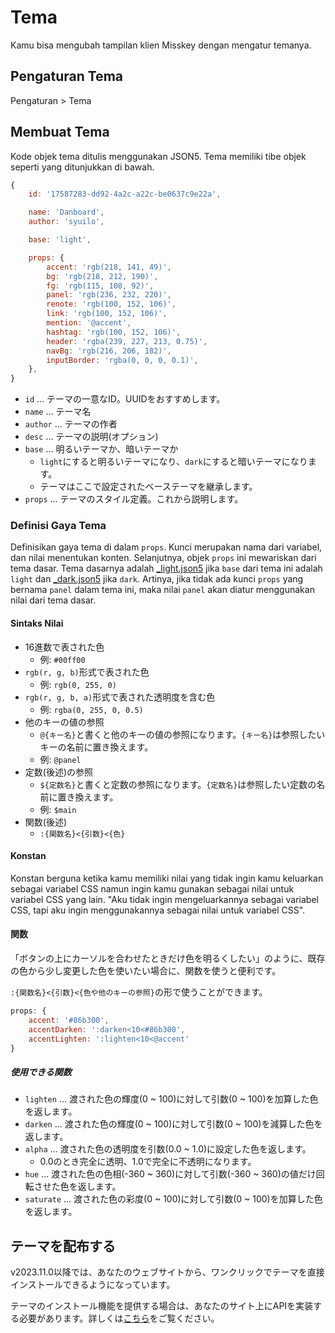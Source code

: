 # Tema

Kamu bisa mengubah tampilan klien Misskey dengan mengatur temanya.

## Pengaturan Tema

Pengaturan > Tema

## Membuat Tema

Kode objek tema ditulis menggunakan JSON5.
Tema memiliki tibe objek seperti yang ditunjukkan di bawah.

```js
{
	id: '17587283-dd92-4a2c-a22c-be0637c9e22a',

	name: 'Danboard',
	author: 'syuilo',

	base: 'light',

	props: {
		accent: 'rgb(218, 141, 49)',
		bg: 'rgb(218, 212, 190)',
		fg: 'rgb(115, 108, 92)',
		panel: 'rgb(236, 232, 220)',
		renote: 'rgb(100, 152, 106)',
		link: 'rgb(100, 152, 106)',
		mention: '@accent',
		hashtag: 'rgb(100, 152, 106)',
		header: 'rgba(239, 227, 213, 0.75)',
		navBg: 'rgb(216, 206, 182)',
		inputBorder: 'rgba(0, 0, 0, 0.1)',
	},
}

```

- `id` ... テーマの一意なID。UUIDをおすすめします。
- `name` ... テーマ名
- `author` ... テーマの作者
- `desc` ... テーマの説明(オプション)
- `base` ... 明るいテーマか、暗いテーマか
  - `light`にすると明るいテーマになり、`dark`にすると暗いテーマになります。
  - テーマはここで設定されたベーステーマを継承します。
- `props` ... テーマのスタイル定義。これから説明します。

### Definisi Gaya Tema

Definisikan gaya tema di dalam `props`.
Kunci merupakan nama dari variabel, dan nilai menentukan konten.
Selanjutnya, objek `props` ini mewariskan dari tema dasar.
Tema dasarnya adalah [\_light.json5][_light.json5] jika `base` dari tema ini adalah `light` dan [\_dark.json5][_dark.json5] jika `dark`.
Artinya, jika tidak ada kunci `props` yang bernama `panel` dalam tema ini, maka nilai `panel` akan diatur menggunakan nilai dari tema dasar.

[_light.json5]: https://github.com/misskey-dev/misskey/blob/develop/packages/frontend/src/themes/_light.json5

[_dark.json5]: https://github.com/misskey-dev/misskey/blob/develop/packages/frontend/src/themes/_dark.json5

#### Sintaks Nilai

- 16進数で表された色
  - 例: `#00ff00`
- `rgb(r, g, b)`形式で表された色
  - 例: `rgb(0, 255, 0)`
- `rgb(r, g, b, a)`形式で表された透明度を含む色
  - 例: `rgba(0, 255, 0, 0.5)`
- 他のキーの値の参照
  - `@{キー名}`と書くと他のキーの値の参照になります。`{キー名}`は参照したいキーの名前に置き換えます。
  - 例: `@panel`
- 定数(後述)の参照
  - `${定数名}`と書くと定数の参照になります。`{定数名}`は参照したい定数の名前に置き換えます。
  - 例: `$main`
- 関数(後述)
  - `:{関数名}<{引数}<{色}`

#### Konstan

Konstan berguna ketika kamu memiliki nilai yang tidak ingin kamu keluarkan sebagai variabel CSS namun ingin kamu gunakan sebagai nilai untuk variabel CSS yang lain. "Aku tidak ingin mengeluarkannya sebagai variabel CSS, tapi aku ingin menggunakannya sebagai nilai untuk variabel CSS".

#### 関数

「ボタンの上にカーソルを合わせたときだけ色を明るくしたい」のように、既存の色から少し変更した色を使いたい場合に、関数を使うと便利です。

`:{関数名}<{引数}<{色や他のキーの参照}`の形で使うことができます。

```js
props: {
	accent: '#86b300',
	accentDarken: ':darken<10<#86b300',
	accentLighten: ':lighten<10<@accent'
}
```

##### 使用できる関数

- `lighten` ... 渡された色の輝度(0 \~ 100)に対して引数(0 \~ 100)を加算した色を返します。
- `darken` ... 渡された色の輝度(0 \~ 100)に対して引数(0 \~ 100)を減算した色を返します。
- `alpha` ... 渡された色の透明度を引数(0.0 \~ 1.0)に設定した色を返します。
  - 0.0のとき完全に透明、1.0で完全に不透明になります。
- `hue` ... 渡された色の色相(-360 \~ 360)に対して引数(-360 \~ 360)の値だけ回転させた色を返します。
- `saturate` ... 渡された色の彩度(0 \~ 100)に対して引数(0 \~ 100)を加算した色を返します。

## テーマを配布する

v2023.11.0以降では、あなたのウェブサイトから、ワンクリックでテーマを直接インストールできるようになっています。

テーマのインストール機能を提供する場合は、あなたのサイト上にAPIを実装する必要があります。詳しくは[こちら](../../for-developers/publish-on-your-website/)をご覧ください。
